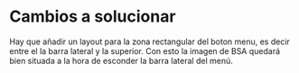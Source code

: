 # Cambios a solucionar

Hay que añadir un layout para la zona rectangular del boton menu, es decir entre el la barra lateral y la superior. Con esto la imagen de BSA quedará bien situada a la hora de esconder la barra lateral del menú.
